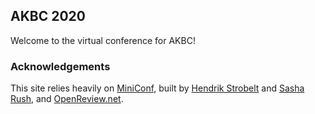 ## AKBC 2020

Welcome to the virtual conference for AKBC!

### Acknowledgements

This site relies heavily on [MiniConf](https://mini-conf.github.io/index.html), built by [Hendrik Strobelt](http://twitter.com/hen_str) and [Sasha Rush](http://twitter.com/srush_nlp), and [OpenReview.net](https://openreview.net/).



